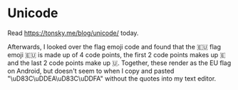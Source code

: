 # Unicode

Read https://tonsky.me/blog/unicode/ today.

Afterwards, I looked over the flag emoji code and found that the 🇪🇺 flag emoji 🇪🇺 is made up of 4
code points,
the first 2 code points makes up 🇪 and the last 2 code points make up 🇺.
Together, these render as the EU flag on Android, but doesn't seem to when I copy and pasted
"\uD83C\uDDEA\uD83C\uDDFA" without the quotes into my text editor.
